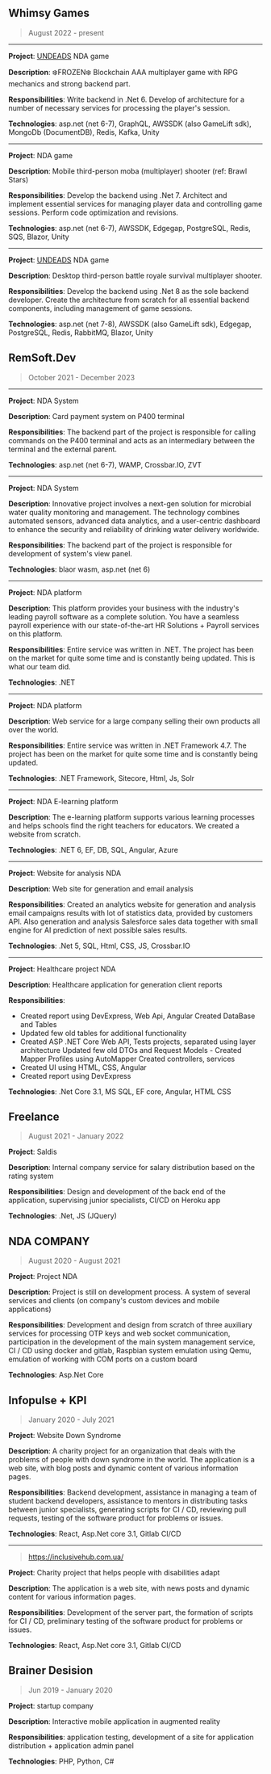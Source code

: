 Whimsy Games
----------------------

> August 2022 - present

______

**Project**: [UNDEADS](https://undeads.com) NDA game

**Description**: ❄️FROZEN❄️ Blockchain AAA multiplayer game with RPG mechanics and strong backend part.

**Responsibilities**: Write backend in .Net 6. Develop of architecture for a number of necessary services for processing the player's session.

**Technologies**: asp.net (net 6-7), GraphQL, AWSSDK (also GameLift sdk), MongoDb (DocumentDB), Redis, Kafka, Unity

______

**Project**: NDA game

**Description**: Mobile third-person moba (multiplayer) shooter (ref: Brawl Stars)

**Responsibilities**: Develop the backend using .Net 7. Architect and implement essential services for managing player data and controlling game sessions. Perform code optimization and revisions.

**Technologies**: asp.net (net 6-7), AWSSDK, Edgegap, PostgreSQL, Redis, SQS, Blazor, Unity

______

**Project**: [UNDEADS](https://undeads.com) NDA game

**Description**: Desktop third-person battle royale survival multiplayer shooter.

**Responsibilities**: Develop the backend using .Net 8 as the sole backend developer. Create the architecture from scratch for all essential backend components, including management of game sessions.

**Technologies**: asp.net (net 7-8), AWSSDK (also GameLift sdk), Edgegap, PostgreSQL, Redis, RabbitMQ, Blazor, Unity


RemSoft.Dev 
----------------------

> October 2021 - December 2023

______

**Project**: NDA System

**Description**: Card payment system on P400 terminal 

**Responsibilities**: The backend part of the project is responsible for calling commands on the P400 terminal and acts as an intermediary between the terminal and the external parent.

**Technologies**: asp.net (net 6-7), WAMP, Crossbar.IO, ZVT

______

**Project**: NDA System

**Description**: Innovative project involves a next-gen solution for microbial water quality monitoring and management. The technology combines automated sensors, advanced data analytics, and a user-centric dashboard to enhance the security and reliability of drinking water delivery worldwide.  

**Responsibilities**: The backend part of the project is responsible for development of system's view panel.

**Technologies**: blaor wasm, asp.net (net 6)
______

**Project**: NDA platform

**Description**: This platform provides your business with the industry's leading payroll software as a complete
solution. You have a seamless payroll experience with our state-of-the-art HR Solutions + Payroll services on
this platform. 

**Responsibilities**: Entire service was written in .NET. The project has been on the market for quite some time
and is constantly being updated. This is what our team did. 

**Technologies**: .NET 
______

**Project**: NDA platform

**Description**: Web service for a large company selling their own products all over the world.

**Responsibilities**: Entire service was written in .NET Framework 4.7. The project has been on the market for quite some time
and is constantly being updated.

**Technologies**: .NET Framework, Sitecore, Html, Js, Solr
______
**Project**: NDA E-learning platform

**Description**: The e-learning platform supports various learning processes and helps schools find the right
teachers for educators. We created a website from scratch. 

**Technologies**: .NET 6, EF, DB, SQL, Angular, Azure

______

**Project**: Website for analysis NDA

**Description**: Web site for generation and email analysis 

**Responsibilities**: Created an analytics website for generation and analysis email campaigns results with lot of statistics data, provided by customers API. Also generation and analysis Salesforce sales data together with small engine for AI prediction of next possible sales results. 

**Technologies**: .Net 5, SQL, Html, CSS, JS, Crossbar.IO

_____

**Project**: Healthcare project NDA

**Description**: Healthcare application for generation client reports 

**Responsibilities**:
- Created report using DevExpress, Web Api, Angular Created DataBase and Tables
- Updated few old tables for additional functionality
- Created ASP .NET Core Web API, Tests projects, separated using layer architecture Updated few old DTOs and Request Models - Created Mapper Profiles using AutoMapper Created controllers, services
- Created UI using HTML, CSS, Angular
- Created report using DevExpress 

**Technologies**: .Net Core 3.1, MS SQL, EF core, Angular, HTML CSS

Freelance
---
> August 2021 - January 2022

**Project**: Saldis 

**Description**: Internal company service for salary distribution based on the rating system

**Responsibilities**: Design and development of the back end of the application, supervising junior specialists, CI/CD on Heroku app

**Technologies**: .Net, JS (JQuery)


NDA COMPANY
----------------------
> August 2020 - August 2021

**Project**: Project NDA

**Description**: Project is still on development process. A system of several services and clients (on company's custom devices and mobile applications)

**Responsibilities**: Development and design from scratch of three auxiliary services for processing OTP keys and web socket communication, participation in the development of the main system management service, CI / CD using docker and gitlab, Raspbian system emulation using Qemu, emulation of working with COM
ports on a custom board

**Technologies**: Asp.Net Core 

Infopulse + KPI
---
> January 2020 - July 2021

**Project**: Website Down Syndrome 

**Description**: A charity project for an organization that deals with the problems of people with down
syndrome in the world. The application is a web site, with blog posts and dynamic content of various
information pages. 

**Responsibilities**: Backend development, assistance in managing a team of student backend developers, assistance to mentors in distributing tasks between junior specialists, generating scripts for CI / CD, reviewing pull requests, testing of the software product for problems or issues.

**Technologies**: React, Asp.Net core 3.1, Gitlab CI/CD 

___
> https://inclusivehub.com.ua/

**Project**: Charity project that helps people with disabilities adapt

**Description**: The application is a web site, with news posts and dynamic content for various information
pages. 

**Responsibilities**: Development of the server part, the formation of scripts for CI / CD, preliminary testing of
the software product for problems or issues. 

**Technologies**: React, Asp.Net core 3.1, Gitlab CI/CD

Brainer Desision
---
> Jun 2019 - January 2020

**Project**: startup company

**Description**: Interactive mobile application in augmented reality

**Responsibilities**: application testing, development of a site for application distribution + application admin
panel

**Technologies**: PHP, Python, C#
